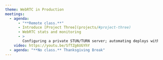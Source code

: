```yaml
---
theme: WebRTC in Production
meetings:
  - agenda:
      - "**Remote class.**"
      - Introduce [Project Three](projects/#project-three)
      - WebRTC stats and monitoring
      - >
        Configuring a private STUN/TURN server; automating deploys with Git and pm2
    video: https://youtu.be/SfTZg6UGYhY
  - agenda: "**No class.** Thanksgiving Break"
---
```

